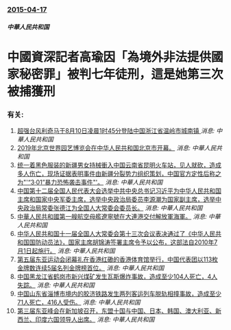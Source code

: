 ### [2015-04-17](/news/2015/04/17/index.md)

##### 中華人民共和国
# 中國資深記者高瑜因「為境外非法提供國家秘密罪」被判七年徒刑，這是她第三次被捕獲刑




### 有关:

1. [超强台风利奇马于8月10日凌晨1时45分登陆中国浙江省温岭市城南镇 ](/zh/news/2019/08/10/超强台风利奇马于8月10日凌晨1时45分登陆中国浙江省温岭市城南镇.md) _消息: 中華人民共和国_
2. [2019年北京世界园艺博览会在中华人民共和国北京市开幕。](/zh/news/2019/04/29/2019年北京世界园艺博览会在中华人民共和国北京市开幕.md) _消息: 中華人民共和国_
3. [ 统一着黑色服装的新疆男女持械衝入中国云南省昆明火车站，见人就砍，造成多人伤亡，现场证据表明事件由新疆分裂势力组织策划，中国官方定性后称之为"'“3·01”暴力恐怖袭击事件"'。](/zh/news/2014/03/1/统一着黑色服装的新疆男女持械衝入中国云南省昆明火车站-见人就砍-造成多人伤亡-现场证据表明事件由新疆分裂势力组织策划.md) _消息: 中華人民共和国_
4. [ 中国第十二届全国人民代表大会选举中共中央总书记习近平为中华人民共和国主席和国家中央军委主席，选举中央政治局委员李源潮为国家副主席，选举中央政治局常委张德江为全国人大常委会委员长。](/zh/news/2013/03/14/中国第十二届全国人民代表大会选举中共中央总书记习近平为中华人民共和国主席和国家中央军委主席-选举中央政治局委员李源潮为.md) _消息: 中華人民共和国_
5. [ 中華人民共和國第一艘航空母艦遼寧號在大連港交付解放軍海軍。](/zh/news/2012/09/25/中華人民共和國第一艘航空母艦遼寧號在大連港交付解放軍海軍.md) _消息: 中華人民共和国_
6. [ 中华人民共和国十一届全国人大常委会第十三次会议表决通过了《中华人民共和国国防动员法》，国家主席胡锦涛签署主席令予以公布，这部法自2010年7月1日起施行。](/zh/news/2010/02/26/中华人民共和国十一届全国人大常委会第十三次会议表决通过了-中华人民共和国国防动员法-国家主席胡锦涛签署主席令予以公布.md) _消息: 中華人民共和国_
7. [第五届东亚运动会闭幕礼在香港红磡的香港体育馆举行，中国代表团以113枚金牌数连续5届名列金牌榜首位。](/zh/news/2009/12/13/第五届东亚运动会闭幕礼在香港红磡的香港体育馆举行-中国代表团以113枚金牌数连续5届名列金牌榜首位.md) _消息: 中華人民共和国_
8. [中国黑龙江省鹤岗市新兴煤矿发生瓦斯爆炸事故，造成至少104人死亡，4人失踪。](/zh/news/2009/11/21/中国黑龙江省鹤岗市新兴煤矿发生瓦斯爆炸事故-造成至少104人死亡-4人失踪.md) _消息: 中華人民共和国_
9. [中国山东省淄博市境内的胶济铁路发生两列客运列车脱轨相撞事故，造成至少71人死亡，416人受伤。](/zh/news/2008/04/28/中国山东省淄博市境内的胶济铁路发生两列客运列车脱轨相撞事故-造成至少71人死亡-416人受伤.md) _消息: 中華人民共和国_
10. [第三届东亚峰会在新加坡召开，东盟十国与中国、日本、韩国、澳大利亚、新西兰、印度六国领导人出席。](/zh/news/2007/11/22/第三届东亚峰会在新加坡召开-东盟十国与中国-日本-韩国-澳大利亚-新西兰-印度六国领导人出席.md) _消息: 中華人民共和国_
